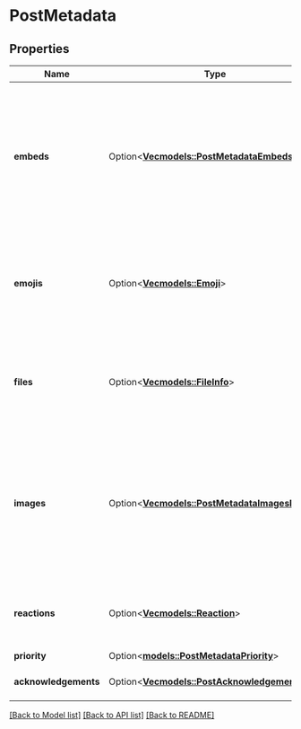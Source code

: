 # PostMetadata

## Properties

Name | Type | Description | Notes
------------ | ------------- | ------------- | -------------
**embeds** | Option<[**Vec<models::PostMetadataEmbedsInner>**](PostMetadata_embeds_inner.md)> | Information about content embedded in the post including OpenGraph previews, image link previews, and message attachments. This field will be null if the post does not contain embedded content.  | [optional]
**emojis** | Option<[**Vec<models::Emoji>**](Emoji.md)> | The custom emojis that appear in this point or have been used in reactions to this post. This field will be null if the post does not contain custom emojis.  | [optional]
**files** | Option<[**Vec<models::FileInfo>**](FileInfo.md)> | The FileInfo objects for any files attached to the post. This field will be null if the post does not have any file attachments.  | [optional]
**images** | Option<[**Vec<models::PostMetadataImagesInner>**](PostMetadata_images_inner.md)> | An object mapping the URL of an external image to an object containing the dimensions of that image. This field will be null if the post or its embedded content does not reference any external images.  | [optional]
**reactions** | Option<[**Vec<models::Reaction>**](Reaction.md)> | Any reactions made to this point. This field will be null if no reactions have been made to this post.  | [optional]
**priority** | Option<[**models::PostMetadataPriority**](PostMetadata_priority.md)> |  | [optional]
**acknowledgements** | Option<[**Vec<models::PostAcknowledgement>**](PostAcknowledgement.md)> | Any acknowledgements made to this point.  | [optional]

[[Back to Model list]](../README.md#documentation-for-models) [[Back to API list]](../README.md#documentation-for-api-endpoints) [[Back to README]](../README.md)


